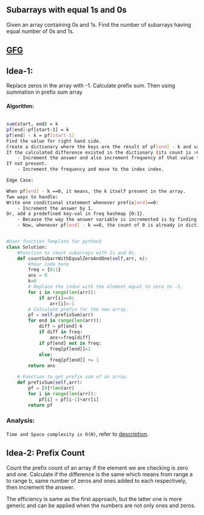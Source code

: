 ## Subarrays with equal 1s and 0s

Given an array containing 0s and 1s. Find the number of subarrays having equal number of 0s and 1s.

<h2><a href="https://www.geeksforgeeks.org/problems/count-subarrays-with-equal-number-of-1s-and-0s-1587115620/1?utm_source=gfg">GFG</a></h2>

## Idea-1:

Replace zeros in the array with -1.
Calculate prefix sum.
Then using summation in prefix sum array

#### Algorithm:

```bash

sum(start, end) = k
pf[end]-pf[start-1] = k
pf[end] - k = pf[start-1]
Find the value for right hand side.
Create a dictionary where the keys are the result of pf[end] - k and values are the number of its occurrence.
If the calculated difference existed in the dictionary (its count is >0), it means we are having one starting value that sums up to K.
    - Increment the answer and also increment frequency of that value to freq hashmap.
If not present.
    - Increment the frequency and move to the index index.

Edge Case:

When pf[end] - k ==0, it means, the k itself present in the array.
Two ways to handle:
Write one conditional statement whenever prefix[end]==0:
    - Increment the answer by 1.
Or, add a predefined key-val in freq hashmap {0:1}.
    - Because the way the answer variable is incremented is by finding the value in the freq map if it is present, we are incrementing the answer.
    - Now, whenever pf[end] - k ==0, the count of 0 is already in dictionary, simply increment it.

```

```py

#User function Template for python3
class Solution:
    #Function to count subarrays with 1s and 0s.
    def countSubarrWithEqualZeroAndOne(self,arr, n):
        #Your code here
        freq = {0:1}
        ans = 0
        k=0
        # Replace the index with the element equal to zero to -1.
        for i in range(len(arr)):
            if arr[i]==0:
                arr[i]=-1
        # Calculate prefix for the new array.
        pf = self.prefixSum(arr)
        for end in range(len(arr)):
            diff = pf[end]-k
            if diff in freq:
                ans+=freq[diff]
            if pf[end] not in freq:
                freq[pf[end]]=1
            else:
                freq[pf[end]] += 1
        return ans

    # Function to get prefix sum of an array.
    def prefixSum(self,arr):
        pf = [0]*len(arr)
        for i in range(len(arr)):
            pf[i] = pf[i-1]+arr[i]
        return pf

```

### Analysis:

`Time and Space complexity is O(N)`, refer to <a href="../subArraySumEquallsK/README.md">description</a>.

## Idea-2: Prefix Count

Count the prefix count of an array if the element we are checking is zero and one.
Calculate if the difference is the same which means from range a to range b, same number of zeros and ones added to each respectively, then increment the answer.

The efficiency is same as the first approach, but the latter one is more generic and can be applied when the numbers are not only ones and zeros.

